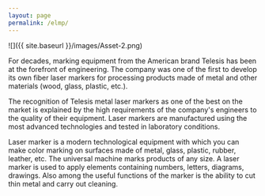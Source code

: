 ```yaml
---
layout: page
permalink: /elmp/
---
```


![]({{ site.baseurl }}/images/Asset-2.png)

 For decades, marking equipment from the American brand Telesis has been at the forefront of engineering. The company was one of the first to develop its own fiber laser markers for processing products made of metal and other materials (wood, glass, plastic, etc.).

The recognition of Telesis metal laser markers as one of the best on the market is explained by the high requirements of the company's engineers to the quality of their equipment. Laser markers are manufactured using the most advanced technologies and tested in laboratory conditions.

Laser marker is a modern technological equipment with which you can make color marking on surfaces made of metal, glass, plastic, rubber, leather, etc. The universal machine marks products of any size. A laser marker is used to apply elements containing numbers, letters, diagrams, drawings. Also among the useful functions of the marker is the ability to cut thin metal and carry out cleaning. 